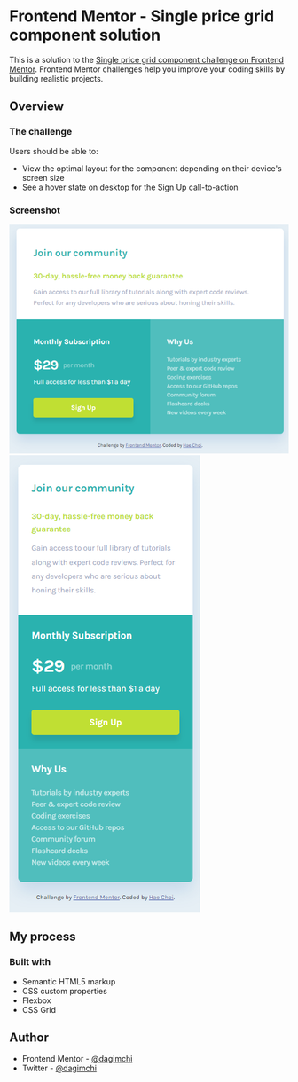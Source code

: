 # Frontend Mentor - Single price grid component solution

This is a solution to the [Single price grid component challenge on Frontend Mentor](https://www.frontendmentor.io/challenges/single-price-grid-component-5ce41129d0ff452fec5abbbc). Frontend Mentor challenges help you improve your coding skills by building realistic projects.

## Overview

### The challenge

Users should be able to:

- View the optimal layout for the component depending on their device's screen size
- See a hover state on desktop for the Sign Up call-to-action

### Screenshot

![](ss.png)
![](ss-mobile.png)

## My process

### Built with

- Semantic HTML5 markup
- CSS custom properties
- Flexbox
- CSS Grid

## Author

- Frontend Mentor - [@dagimchi](https://www.frontendmentor.io/profile/dagimchi)
- Twitter - [@dagimchi](https://www.twitter.com/dagimchi)

